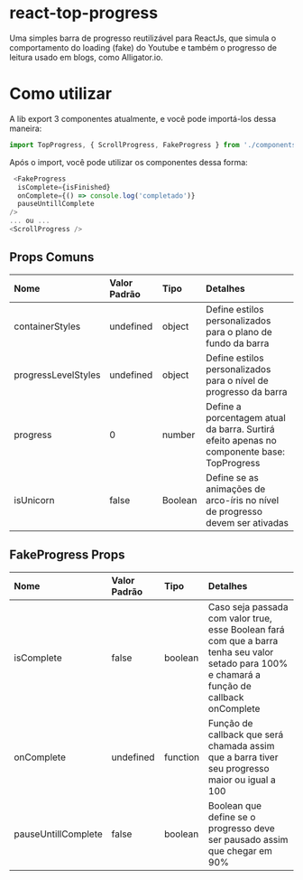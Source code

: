 # react-top-progress
Uma simples barra de progresso reutilizável para ReactJs, que simula o comportamento do loading (fake) do Youtube e também o progresso de leitura usado em blogs, como Alligator.io.

# Como utilizar
A lib export 3 componentes atualmente, e você pode importá-los dessa maneira:
``` JavaScript
import TopProgress, { ScrollProgress, FakeProgress } from './components/TopProgress';
```
Após o import, você pode utilizar os componentes dessa forma:
``` JavaScript
 <FakeProgress
  isComplete={isFinished}
  onComplete={() => console.log('completado')}
  pauseUntillComplete
/>
... ou ...
<ScrollProgress />
```
## Props Comuns
| Nome        | Valor Padrão  | Tipo  | Detalhes  |
| :------------- |:-------------|:-------------| :-----|
| containerStyles | undefined | object | Define estilos personalizados para o plano de fundo da barra |
| progressLevelStyles | undefined | object | Define estilos personalizados para o nível de progresso da barra |
| progress | 0 | number | Define a porcentagem atual da barra. Surtirá efeito apenas no componente base: TopProgress |
| isUnicorn | false | Boolean | Define se as animações de arco-íris no nível de progresso devem ser ativadas |

## FakeProgress Props
| Nome        | Valor Padrão  | Tipo  | Detalhes  |
| :------------- |:-------------|:-------------| :-----|
| isComplete | false | boolean | Caso seja passada com valor true, esse Boolean fará com que a barra tenha seu valor setado para 100% e chamará a função de callback onComplete|
| onComplete | undefined | function | Função de callback que será chamada assim que a barra tiver seu progresso maior ou igual a 100 |
| pauseUntillComplete | false | boolean | Boolean que define se o progresso deve ser pausado assim que chegar em 90% |
